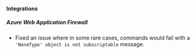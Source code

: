 
#### Integrations
##### Azure Web Application Firewall
- Fixed an issue where in some rare cases, commands would fail with a `'NoneType' object is not subscriptable` message.
